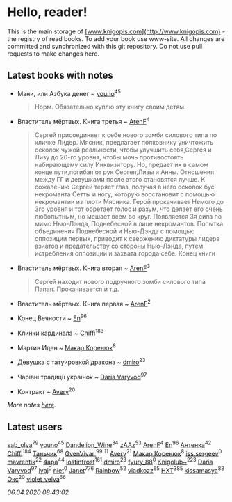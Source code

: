 # Hello, reader!
This is the main storage of [www.knigopis.com](http://www.knigopis.com) - the registry of read books.
To add your book use www-site. All changes are committed and synchronized with this git repository.
Do not use pull requests to make changes here.


## Latest books with notes
* Мани, или Азбука денег ~ [youno](users/302/302928912-vkontakte)<sup>45</sup>
    > Норм. Обязательно куплю эту книгу своим детям.

* Властитель мёртвых. Книга третья ~ [ArenF](users/113/113523157-vkontakte)<sup>4</sup>
    > Сергей присоединяет к себе нового зомби силового типа по кличке Лидер. Мясник, предлагает полковнику уничтожить осколок чужой реальности, чтобы улучшить себя,Сергея и Лизу до 20-го уровня, чтобы мочь противостоять набирающему силу Инквизитору. Но, предает их в самом конце пути,погибая от рук Сергея,Лизы и Анны. Отношения между ГГ и девушками после этого становятся лучше. К сожалению Сергей теряет глаз, получая в него осколок бус некроманта Сетты и ногу, которую восстановит с помощью некромантии из плоти Мясника. Герой прокачивает Немого до 3го уровня и тот обретает голос и разум, что делает его очень любопытным, но мешает всем во круг.
    > Появляется 3я сила по мимо Нью-Лэнда, Поднебесной в лице некромантов. Попытка объединения Поднебесной и Нью-Дэнда с помощью оппозиции первых, приводит к свержению диктатуры лидера азиатов и предательству со стороны Нью-Лэнда, путем истребления оппозиции и захвата города себе.
    > Конец книги

* Властитель мёртвых. Книга вторая ~ [ArenF](users/113/113523157-vkontakte)<sup>3</sup>
    > Сергей находит нового подручного зомби силового типа Папая. Прокачивается и т.д.

* Властитель мёртвых. Книга первая ~ [ArenF](users/113/113523157-vkontakte)<sup>2</sup>

* Конец Вечности ~ [En](users/333/333646551-vkontakte)<sup>96</sup>

* Клинки кардинала ~ [Chiffi](users/105/105831994080785626680-google)<sup>183</sup>

* Мартин Иден ~ [Макар Коренюк](users/126/126368737-vkontakte)<sup>8</sup>

* Девушка с татуировкой дракона ~ [dmiro](users/571/5714115-vkontakte)<sup>23</sup>

* Чарівні традиції українок ~ [Daria Varyvod](users/829/829893410524253-facebook)<sup>97</sup>

* Контракт ~ [Avery](users/567/56734832-yandex)<sup>20</sup>


_More notes [here](latest_books_with_notes.md)._


## Latest users
[sab_olya](users/139/139338401-vkontakte)<sup>79</sup> 
[youno](users/302/302928912-vkontakte)<sup>45</sup> 
[Dandelion_Wine](users/586/58602788-vkontakte)<sup>34</sup> 
[zAAz](users/202/202248233-vkontakte)<sup>53</sup> 
[ArenF](users/113/113523157-vkontakte)<sup>4</sup> 
[En](users/333/333646551-vkontakte)<sup>96</sup> 
[Антенка](users/118/118158645037334943900-google)<sup>42</sup> 
[Chiffi](users/105/105831994080785626680-google)<sup>184</sup> 
[Таньчик](users/209/2096581563762610-facebook)<sup>68</sup> 
[GvenVivar ](users/158/158266434925901-facebook)<sup>99</sup> 
[](users/153/1537586159620888-facebook)<sup>11</sup> 
[Avery](users/567/56734832-yandex)<sup>21</sup> 
[Макар Коренюк](users/126/126368737-vkontakte)<sup>8</sup> 
[iss.sergeev](users/554/554456833-vkontakte)<sup>0</sup> 
[mavrentik](users/200/200666735-vkontakte)<sup>22</sup> 
[4apa](users/117/117392596378069249667-google)<sup>44</sup> 
[lostinfrost](users/217/217891524-vkontakte)<sup>161</sup> 
[dmiro](users/571/5714115-vkontakte)<sup>23</sup> 
[fyury_88](users/287/287448137-vkontakte)<sup>0</sup> 
[Knigolub~](users/111/111878597279669641685-google)<sup>223</sup> 
[Daria Varyvod](users/829/829893410524253-facebook)<sup>97</sup> 
[lyaj](users/607/60734149-vkontakte)<sup>0</sup> 
[niet](users/106/106650512180050127359-google)<sup>0</sup> 
[Janet](users/108/108113656204404967440-google)<sup>776</sup> 
[Rainbow](users/109/109787328219839805802-google)<sup>52</sup> 
[vladkozz](users/572/57239276-vkontakte)<sup>65</sup> 
[HXT](users/100/100002563462782-facebook)<sup>385</sup> 
[kissamasya](users/684/68439978-vkontakte)<sup>83</sup> 
[Окс](users/102/102536471289425216982-google)<sup>20</sup> 
[violet_velva](users/116/116961712580551399099-google)<sup>66</sup> 


_06.04.2020 08:43:02_
